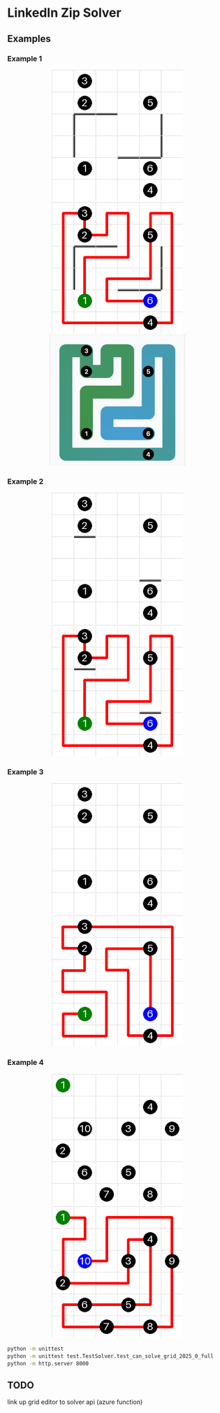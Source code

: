 # LinkedIn Zip Solver

## Examples
### Example 1
<p align="middle"> 
<img src="./data/2025_04_21_full_grid.png" alt="example_3_input" height="300"/>
<img src="./data/2025_04_21_full_solution.png" alt="example_3_output" height="300"/>
<img src="./data/2025_04_21_solved.png" alt="example_3_linkedin" height="300"/>
</p>

### Example 2
<p align="middle"> 
<img src="./data/2025_04_21_step_grid.png" alt="example_2_input" height="300"/>
<img src="./data/2025_04_21_step_solution.png" alt="example_2_output" height="300"/>
</p>

### Example 3
<p align="middle"> 
<img src="./data/2025_04_21_open_grid.png" alt="example_1_input" height="300"/>
<img src="./data/2025_04_21_open_solution.png" alt="example_1_output" height="300"/>
</p>

### Example 4
<p align="middle"> 
<img src="./data/2025_04_21_sample_grid.png" alt="example_4_input" height="300"/>
<img src="./data/2025_04_21_sample_solution.png" alt="example_4_output" height="300"/>
</p>


```bash
python -m unittest
python -m unittest test.TestSolver.test_can_solve_grid_2025_0_full
python -m http.server 8000
```

## TODO
link up grid editor to solver api (azure function)
